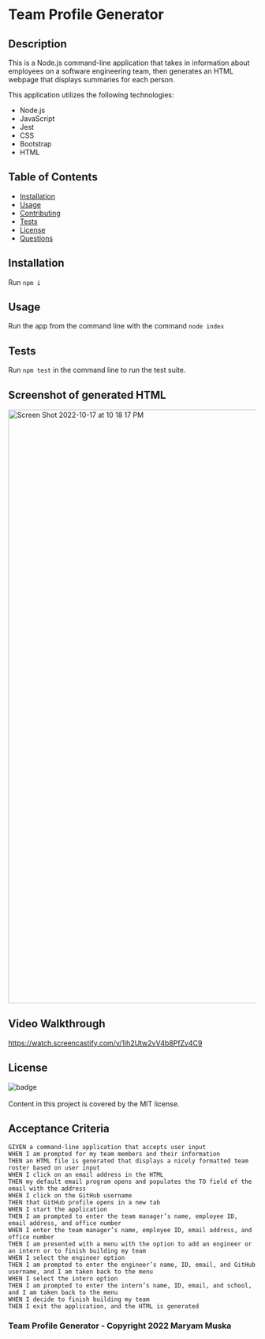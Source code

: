 # Team Profile Generator

## Description

This is a Node.js command-line application that takes in information about employees on a software engineering team, then generates an HTML webpage that displays summaries for each person.

This application utilizes the following technologies:

- Node.js
- JavaScript
- Jest
- CSS
- Bootstrap
- HTML

## Table of Contents

- [Installation](#installation)
- [Usage](#usage)
- [Contributing](#contributing)
- [Tests](#tests)
- [License](#license)
- [Questions](#questions)

## Installation

Run `npm i`

## Usage

Run the app from the command line with the command `node index`


## Tests

Run `npm test` in the command line to run the test suite.

## Screenshot of generated HTML

<img width="1200" alt="Screen Shot 2022-10-17 at 10 18 17 PM" src="https://user-images.githubusercontent.com/101304518/196341950-e7be4742-e247-4996-ab5a-59459b64ade0.png">

## Video Walkthrough

https://watch.screencastify.com/v/1ih2Utw2vV4b8PfZv4C9

## License

![badge](https://img.shields.io/badge/license-MIT-brightgreen)
<br />  
Content in this project is covered by the MIT license.

## Acceptance Criteria

```
GIVEN a command-line application that accepts user input
WHEN I am prompted for my team members and their information
THEN an HTML file is generated that displays a nicely formatted team roster based on user input
WHEN I click on an email address in the HTML
THEN my default email program opens and populates the TO field of the email with the address
WHEN I click on the GitHub username
THEN that GitHub profile opens in a new tab
WHEN I start the application
THEN I am prompted to enter the team manager’s name, employee ID, email address, and office number
WHEN I enter the team manager’s name, employee ID, email address, and office number
THEN I am presented with a menu with the option to add an engineer or an intern or to finish building my team
WHEN I select the engineer option
THEN I am prompted to enter the engineer’s name, ID, email, and GitHub username, and I am taken back to the menu
WHEN I select the intern option
THEN I am prompted to enter the intern’s name, ID, email, and school, and I am taken back to the menu
WHEN I decide to finish building my team
THEN I exit the application, and the HTML is generated
```

### Team Profile Generator - Copyright 2022 Maryam Muska
